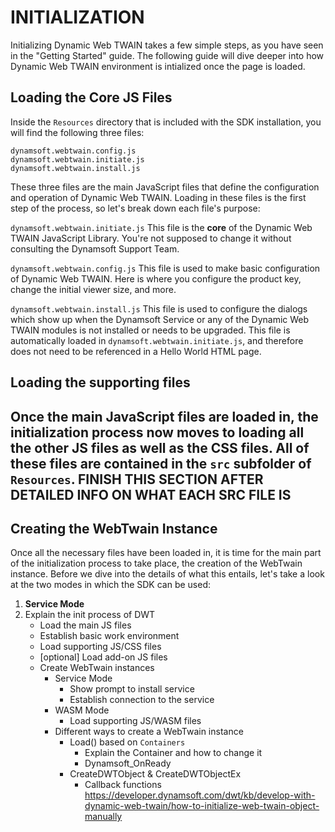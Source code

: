 
# INITIALIZATION
Initializing Dynamic Web TWAIN takes a few simple steps, as you have seen in the "Getting Started" guide. The following guide will dive deeper into how Dynamic Web TWAIN environment is intialized once the page is loaded.
## Loading the Core JS Files
Inside the `Resources` directory that is included with the SDK installation, you will find the following three files:
```
dynamsoft.webtwain.config.js
dynamsoft.webtwain.initiate.js
dynamsoft.webtwain.install.js
```
These three files are the main JavaScript files that define the configuration and operation of Dynamic Web TWAIN. Loading in these files is the first step of the process, so let's break down each file's purpose:

`dynamsoft.webtwain.initiate.js`
This file is the **core** of the Dynamic Web TWAIN JavaScript Library. You're not supposed to change it without consulting the Dynamsoft Support Team. 

`dynamsoft.webtwain.config.js`
This file is used to make basic configuration of Dynamic Web TWAIN. Here is where you configure the product key, change the initial viewer size, and more.

`dynamsoft.webtwain.install.js`
This file is used to configure the dialogs which show up when the Dynamsoft Service or any of the Dynamic Web TWAIN modules is not installed or needs to be upgraded. This file is automatically loaded in  `dynamsoft.webtwain.initiate.js`, and therefore does not need to be referenced in a Hello World HTML page.

## Loading the supporting files
Once the main JavaScript files are loaded in, the initialization process now moves to loading all the other JS files as well as the CSS files. All of these files are contained in the `src` subfolder of `Resources`.
FINISH THIS SECTION AFTER DETAILED INFO ON WHAT EACH SRC FILE IS
-----
##  Creating the WebTwain Instance
Once all the necessary files have been loaded in, it is time for the main part of the initialization process to take place, the creation of the WebTwain instance. Before we dive into the details of what this entails, let's take a look at the two modes in which the SDK can be used:

 1. **Service Mode** 
 3. Explain the init process of DWT
    - Load the main JS files
    - Establish basic work environment
    - Load supporting JS/CSS files
    - [optional] Load add-on JS files
    - Create WebTwain instances
        - Service Mode
            - Show prompt to install service
            - Establish connection to the service
        - WASM Mode
            - Load supporting JS/WASM files
        - Different ways to create a WebTwain instance
            - Load() based on `Containers`
                - Explain the Container and how to change it
                - Dynamsoft_OnReady
            - CreateDWTObject & CreateDWTObjectEx
                - Callback functions
https://developer.dynamsoft.com/dwt/kb/develop-with-dynamic-web-twain/how-to-initialize-web-twain-object-manually
